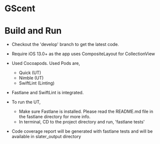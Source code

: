 # GScent

# Build and Run
- Checkout the 'develop' branch to get the latest code. 
- Require iOS 13.0+ as the app uses CompositeLayout for CollectionView
- Used Cocoapods. Used Pods are,
	- Quick (UT)
	- Nimble (UT)
	- SwiftLint (Linting)

- Fastlane and SwiftLint is integrated.
- To run the UT,
	- Make sure Fastlane is installed. Please read the README.md file in the fastlane directory for more info.
	- In terminal, CD to the project directory and run, 'fastlane tests'
	
- Code coverage report will be generated with fastlane tests and will be available in slater_output directory

